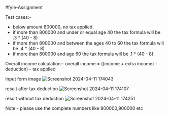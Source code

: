 #fyle-Assignment

Test cases:-
* below amount 800000, no tax applied.
* if more than 800000 and under or equal age 40 the tax formula will be .3 * (40 - 8)
* if more than 800000 and between the ages 40 to 60 the tax formula will be .4 * (40 - 8)
* if more than 800000 and age 60 the tax formula will be .1 * (40 - 8)

Overall income calculation:-
   overall income = ((income + extra income) - deduction) - tax applied

   Input form image
   ![Screenshot 2024-04-11 174043](https://github.com/sahilsagar01/react-todolist-app/assets/121376026/5bdf13f3-9e50-4f6f-b105-ebf9b250e567)

   result after tax deduction
   ![Screenshot 2024-04-11 174107](https://github.com/sahilsagar01/react-todolist-app/assets/121376026/141ad5ea-157d-430a-bf3c-ade8ec50d14f)
   
   result without tax deduction
   ![Screenshot 2024-04-11 174251](https://github.com/sahilsagar01/react-todolist-app/assets/121376026/e262d2e0-248b-47a6-be32-b6bc1f578089)


   Note:- please use the complete numbers like 800000,900000 etc
